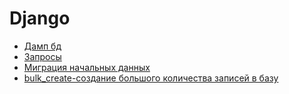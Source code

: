 <h1>Django</h1>


<ul>
    <li><a href="dump.md">Дамп бд</a></li>
    <li><a href="queries.md">Запросы</a></li>
    <li><a href="file-migration.md">Миграция начальных данных</a></li>
    <li><a href="bulk_create.md">bulk_create-создание большого количества записей в базу</a></li>
</ul>

